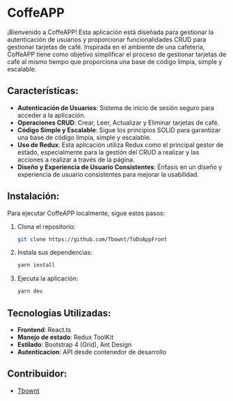 # CoffeAPP

¡Bienvenido a CoffeAPP! Esta aplicación está diseñada para gestionar la autenticación de usuarios y proporcionar funcionalidades CRUD para gestionar tarjetas de café. Inspirada en el ambiente de una cafetería, CoffeAPP tiene como objetivo simplificar el proceso de gestionar tarjetas de café al mismo tiempo que proporciona una base de código limpia, simple y escalable.

## Características:

- **Autenticación de Usuarios**: Sistema de inicio de sesión seguro para acceder a la aplicación.
- **Operaciones CRUD**: Crear, Leer, Actualizar y Eliminar tarjetas de café.
- **Código Simple y Escalable**: Sigue los principios SOLID para garantizar una base de código limpia, simple y escalable.
- **Uso de Redux**: Esta aplicación utiliza Redux como el principal gestor de estado, especialmente para la gestión del CRUD a realizar y las acciones a realizar a través de la página.
- **Diseño y Experiencia de Usuario Consistentes**: Énfasis en un diseño y experiencia de usuario consistentes para mejorar la usabilidad.

## Instalación:

Para ejecutar CoffeAPP localmente, sigue estos pasos:

1. Clona el repositorio:

   ```bash
   git clone https://github.com/Tbownt/ToDoAppFront
   ```

2. Instala sus dependencias:

   ```bash
   yarn install
   ```

3. Ejecuta la aplicación:

   ```bash
   yarn dev
   ```

## Tecnologías Utilizadas:

- **Frontend**: React.ts
- **Manejo de estado**: Redux ToolKit
- **Estilado**: Bootstrap 4 (Grid), Ant Design
- **Autenticacion**: API desde contenedor de desarrollo

## Contribuidor:

- [Tbownt](https://github.com/tbownt)
